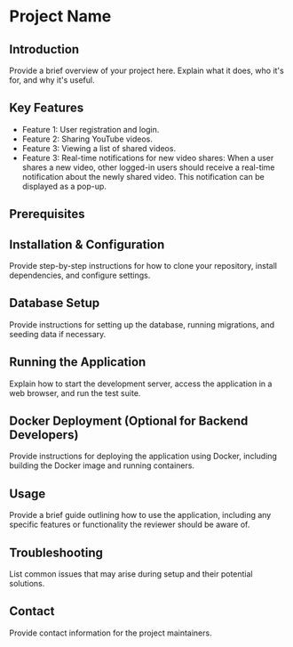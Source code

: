 # Project Name

## Introduction

Provide a brief overview of your project here. Explain what it does, who it's for, and why it's useful.

## Key Features

- Feature 1: User registration and login.
- Feature 2: Sharing YouTube videos.
- Feature 3: Viewing a list of shared videos.
- Feature 3: Real-time notifications for new video shares: When a user shares a new video, other logged-in users should receive a real-time notification about the newly shared video. This notification can be displayed as a pop-up.

## Prerequisites

## Installation & Configuration

Provide step-by-step instructions for how to clone your repository, install dependencies, and configure settings.

## Database Setup

Provide instructions for setting up the database, running migrations, and seeding data if necessary.

## Running the Application

Explain how to start the development server, access the application in a web browser, and run the test suite.

## Docker Deployment (Optional for Backend Developers)

Provide instructions for deploying the application using Docker, including building the Docker image and running containers.

## Usage

Provide a brief guide outlining how to use the application, including any specific features or functionality the reviewer should be aware of.

## Troubleshooting

List common issues that may arise during setup and their potential solutions.

## Contact

Provide contact information for the project maintainers.
